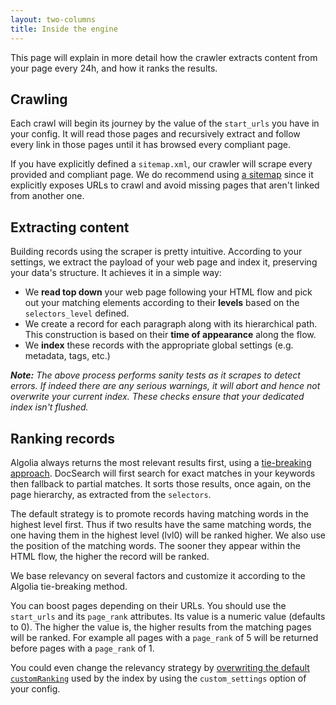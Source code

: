 ```yaml
---
layout: two-columns
title: Inside the engine
---
```


This page will explain in more detail how the crawler extracts content from your
page every 24h, and how it ranks the results.

## Crawling

Each crawl will begin its journey by the value of the `start_urls` you have in
your config. It will read those pages and recursively extract and follow every
link in those pages until it has browsed every compliant page.

If you have explicitly defined a `sitemap.xml`, our crawler will scrape every
provided and compliant page. We do recommend using [a sitemap][1] since it
explicitly exposes URLs to crawl and avoid missing pages that aren't linked from
another one.

## Extracting content

Building records using the scraper is pretty intuitive. According to your
settings, we extract the payload of your web page and index it, preserving your
data's structure. It achieves it in a simple way:

- We **read top down** your web page following your HTML flow and pick out your
  matching elements according to their **levels** based on the `selectors_level`
  defined.
- We create a record for each paragraph along with its hierarchical path. This
  construction is based on their **time of appearance** along the flow.
- We **index** these records with the appropriate global settings (e.g.
  metadata, tags, etc.)

_**Note:** The above process performs sanity tests as it scrapes to detect
errors. If indeed there are any serious warnings, it will abort and hence not
overwrite your current index. These checks ensure that your dedicated index
isn't flushed._

## Ranking records

Algolia always returns the most relevant results first, using a [tie-breaking
approach][2]. DocSearch will first search for exact matches in your keywords
then fallback to partial matches. It sorts those results, once again, on the
page hierarchy, as extracted from the `selectors`.

The default strategy is to promote records having matching words in the highest
level first. Thus if two results have the same matching words, the one having
them in the highest level (lvl0) will be ranked higher. We also use the position
of the matching words. The sooner they appear within the HTML flow, the higher
the record will be ranked.

We base relevancy on several factors and customize it according to the Algolia
tie-breaking method.

You can boost pages depending on their URLs. You should use the `start_urls` and
its `page_rank` attributes. Its value is a numeric value (defaults to 0). The
higher the value is, the higher results from the matching pages will be ranked.
For example all pages with a `page_rank` of 5 will be returned before pages with
a `page_rank` of 1.

You could even change the relevancy strategy by [overwriting the default
`customRanking`][3] used by the index by using the `custom_settings` option of
your config.

[1]: https://www.sitemaps.org/
[2]:
  https://www.algolia.com/doc/guides/ranking/ranking-formula/#tie-breaking-approach
[3]: https://www.algolia.com/doc/guides/ranking/custom-ranking/
